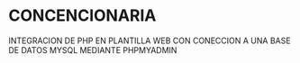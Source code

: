 # CONCENCIONARIA
INTEGRACION DE PHP EN PLANTILLA WEB CON CONECCION A UNA BASE DE DATOS MYSQL MEDIANTE PHPMYADMIN
